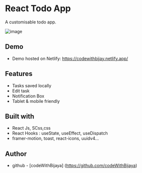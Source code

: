 # React Todo App

A customisable todo app.



![image](https://user-images.githubusercontent.com/106948202/174034646-14c1a632-fae6-40c7-8314-05c2f4917ae6.png)

## Demo

- Demo hosted on Netlify: https://codewithbijay.netlify.app/

## Features

- Tasks saved locally
- Edit task
- Notification Box
- Tablet & mobile friendly

## Built with

- React Js, SCss,css
- React Hooks : useState, useEffect, useDispatch
- framer-motion, toast, react-icons, uuidv4...

## Author

- github - [codeWithBijaya] (https://github.com/codeWithBijaya)
